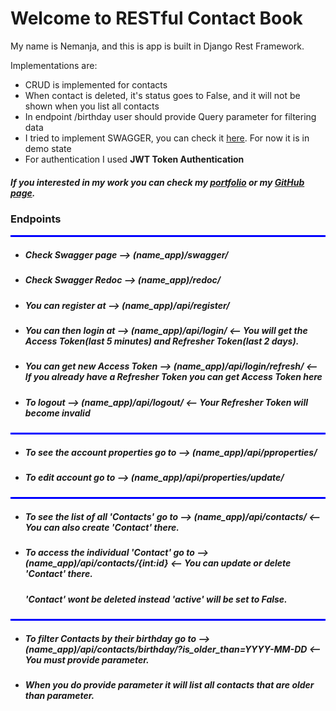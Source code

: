 <div class="container">
    <div class="row">
        <div class="col">
            <h1 class="mt-4 mb-4">Welcome to RESTful Contact Book</h1>
            <p>My name is Nemanja, and this is app is built in Django Rest Framework. </p>
            Implementations are:<ul>
                <li>CRUD is implemented for contacts</li>
                <li>When contact is deleted, it's status goes to False, and it will not be shown when you list all contacts</li>
                <li>In endpoint /birthday user should provide Query parameter for filtering data</li>
                <li>I tried to implement SWAGGER, you can check it <a href="{% url 'schema-swagger-ui' %}">here</a>. For now it is in demo state</li>
                <li>For authentication I used <strong>JWT Token Authentication</strong></li>
            </ul>
            <h5>If you interested in my work you can check my <a href="https://nemanjadavidovic.pythonanywhere.com/">portfolio</a>
             or my <a href="https://github.com/0mnadren">GitHub page</a>.</h5>
        </div>
    </div>
    <div class="row mt-4">
        <div class="col">
            <h3>Endpoints</h3>
            <hr class="mt-4 mb-4" style="height: 3px; background:blue;">
            <ul>
                <li>
                    <h5>Check Swagger page --> <strong>(name_app)/swagger/</strong></h5>
                </li>
                <li>
                    <h5>Check Swagger Redoc --> <strong>(name_app)/redoc/</strong></h5>
                </li>
                  <li>
                    <h5>You can register at --> <strong>(name_app)/api/register/</strong></h5>
                  </li>
                  <li>
                      <h5>You can then login at --> <strong>(name_app)/api/login/</strong> <-- You will get the Access Token(last 5 minutes) and Refresher Token(last 2 days).</h5>
                  </li>
                    <li>
                      <h5>You can get new Access Token --> <strong>(name_app)/api/login/refresh/</strong> <-- If you already have a Refresher Token you can get Access Token here</h5>
                  </li>
                    <li>
                      <h5>To logout --> <strong>(name_app)/api/logout/</strong> <-- Your Refresher Token will become invalid</h5>
                  </li>
            </ul>
            <hr class="mt-4 mb-4" style="height: 3px; background:blue;">
            <ul>
              <li><h5>To see the account properties go to --> <strong>(name_app)/api/pproperties/</strong></h5></li>
              <li><h5>To edit account go to --> <strong>(name_app)/api/properties/update/</strong></h5>
            </ul>
            <hr class="mt-4 mb-4" style="height: 3px; background:blue;">
            <ul>
              <li><h5>To see the list of all 'Contacts' go to --> <strong>(name_app)/api/contacts/</strong> <-- You can also create 'Contact' there.</h5></li>
              <li><h5>To access the individual 'Contact' go to --> <strong>(name_app)/api/contacts/{int:id}</strong> <-- You can update or delete 'Contact' there.</h5></li>
              <h5>'Contact' wont be deleted instead 'active' will be set to False.</h5>
            </ul>
            <hr class="mt-4 mb-4" style="height: 3px; background:blue;">
            <ul>
              <li><h5>To filter Contacts by their birthday go to -->
                <strong>(name_app)/api/contacts/birthday/?is_older_than=YYYY-MM-DD</strong> <-- You must provide parameter.</h5></li>
              <li><h5>When you do provide parameter it will list all contacts that are older than parameter.</h5></li>
            </ul>
        </div>
    </div>
</div>
